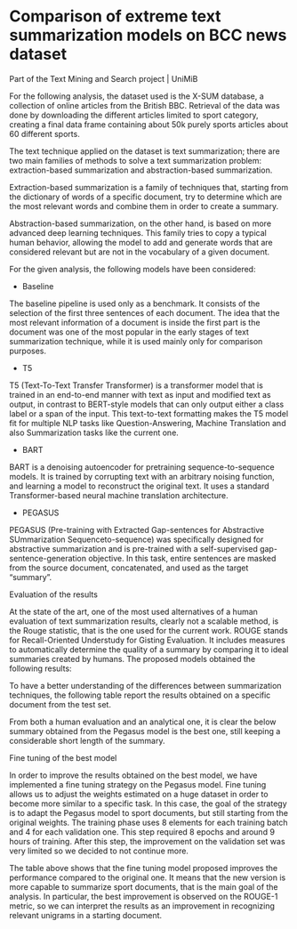 # Comparison of extreme text summarization models on BCC news dataset

Part of the Text Mining and Search project | UniMiB

For the following analysis, the dataset used is the X-SUM database, a collection of online articles from the British BBC. Retrieval of the data was done by downloading the different articles limited to sport category, creating a final data frame containing about 50k purely sports articles about 60 different sports.

The text technique applied on the dataset is text summarization; there are two main families of methods to solve a text summarization problem: extraction-based summarization and abstraction-based summarization.

Extraction-based summarization is a family of techniques that, starting from the dictionary of words of a specific document, try to determine which are the most relevant words and combine them in order to create a summary.

Abstraction-based summarization, on the other hand, is based on more advanced deep learning techniques. This family tries to copy a typical human behavior, allowing the model to add and generate words that are considered relevant but are not in the vocabulary of a given document.

For the given analysis, the following models have been considered:

- Baseline

The baseline pipeline is used only as a benchmark. It consists of the selection of the first three sentences of each document. The idea that the most relevant information of a document is inside the first part is the document was one of the most popular in the early stages of text summarization technique, while it is used mainly only for comparison purposes.

- T5

T5 (Text-To-Text Transfer Transformer) is a transformer model that is trained in an end-to-end manner with text as input and modified text as output, in contrast to BERT-style models that can only output either a class label or a span of the input. This text-to-text formatting makes the T5 model fit for multiple NLP tasks like Question-Answering, Machine Translation and also Summarization tasks like the current one.

- BART

BART is a denoising autoencoder for pretraining sequence-to-sequence models. It is trained by corrupting text with an arbitrary noising function, and learning a model to reconstruct the original text. It uses a standard Transformer-based neural machine translation architecture.

- PEGASUS

PEGASUS (Pre-training with Extracted Gap-sentences for Abstractive SUmmarization Sequenceto-sequence) was specifically designed for abstractive summarization and is pre-trained with a self-supervised gap-sentence-generation objective. In this task, entire sentences are masked from the source document, concatenated, and used as the target “summary”.

Evaluation of the results

At the state of the art, one of the most used alternatives of a human evaluation of text summarization results, clearly not a scalable method, is the Rouge statistic, that is the one used for the current work. ROUGE stands for Recall-Oriented Understudy for Gisting Evaluation. It includes measures to automatically determine the quality of a summary by comparing it to ideal summaries created by humans. The proposed models obtained the following results:


To have a better understanding of the differences between summarization techniques, the following table report the results obtained on a specific document from the test set.


From both a human evaluation and an analytical one, it is clear the below summary obtained from the Pegasus model is the best one, still keeping a considerable short length of the summary.

Fine tuning of the best model

In order to improve the results obtained on the best model, we have implemented a fine tuning strategy on the Pegasus model. Fine tuning allows us to adjust the weights estimated on a huge dataset in order to become more similar to a specific task. In this case, the goal of the strategy is to adapt the Pegasus model to sport documents, but still starting from the original weights. The training phase uses 8 elements for each training batch and 4 for each validation one. This step required 8 epochs and around 9 hours of training. After this step, the improvement on the validation set was very limited so we decided to not continue more.


The table above shows that the fine tuning model proposed improves the performance compared to the original one. It means that the new version is more capable to summarize sport documents, that is the main goal of the analysis. In particular, the best improvement is observed on the ROUGE-1 metric, so we can interpret the results as an improvement in recognizing relevant unigrams in a starting document.
